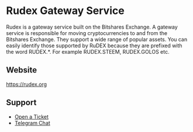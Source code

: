 # Rudex Gateway Service

Rudex is a gateway service built on the Bitshares Exchange. A gateway service is responsible for moving cryptocurrencies to and from the Bitshares Exchange. They support a wide range of popular assets. You can easily identify those supported by RuDEX because they are prefixed with the word RUDEX.*. For example RUDEX.STEEM, RUDEX.GOLOS etc.

## Website

<https://rudex.org>

## Support

- [Open a Ticket](https://rudex.freshdesk.com)
- [Telegram Chat](https://t.me/BitSharesDEX_RU)